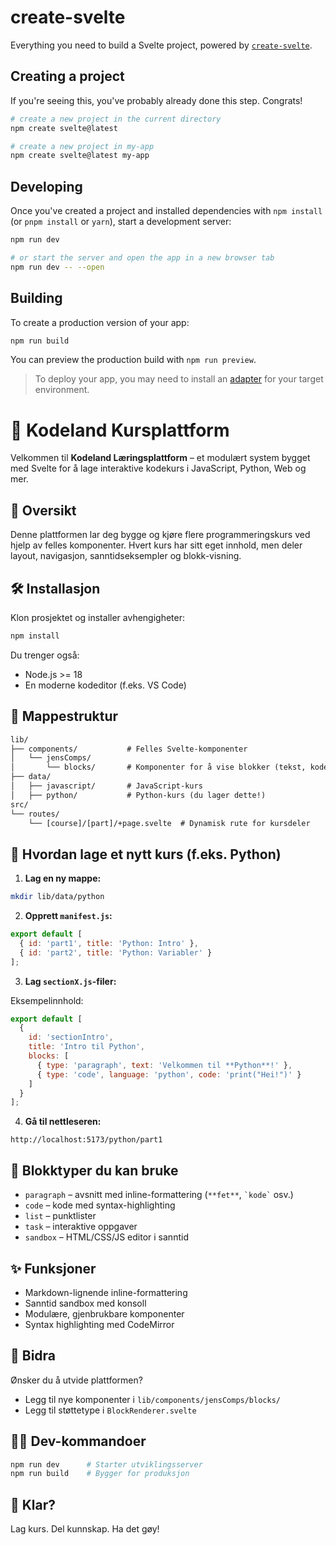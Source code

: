 # create-svelte

Everything you need to build a Svelte project, powered by [`create-svelte`](https://github.com/sveltejs/kit/tree/master/packages/create-svelte).

## Creating a project

If you're seeing this, you've probably already done this step. Congrats!

```bash
# create a new project in the current directory
npm create svelte@latest

# create a new project in my-app
npm create svelte@latest my-app
```

## Developing

Once you've created a project and installed dependencies with `npm install` (or `pnpm install` or `yarn`), start a development server:

```bash
npm run dev

# or start the server and open the app in a new browser tab
npm run dev -- --open
```

## Building

To create a production version of your app:

```bash
npm run build
```

You can preview the production build with `npm run preview`.

> To deploy your app, you may need to install an [adapter](https://kit.svelte.dev/docs/adapters) for your target environment.


# 🧠 Kodeland Kursplattform

Velkommen til **Kodeland Læringsplattform** – et modulært system bygget med Svelte for å lage interaktive kodekurs i JavaScript, Python, Web og mer.

## 🚀 Oversikt

Denne plattformen lar deg bygge og kjøre flere programmeringskurs ved hjelp av felles komponenter. Hvert kurs har sitt eget innhold, men deler layout, navigasjon, sanntidseksempler og blokk-visning.

## 🛠️ Installasjon

Klon prosjektet og installer avhengigheter:

```bash
npm install
```

Du trenger også:

- Node.js >= 18
- En moderne kodeditor (f.eks. VS Code)

## 📁 Mappestruktur

```txt
lib/
├── components/           # Felles Svelte-komponenter
│   └── jensComps/
│       └── blocks/       # Komponenter for å vise blokker (tekst, kode, sandbox osv.)
├── data/
│   ├── javascript/       # JavaScript-kurs
│   ├── python/           # Python-kurs (du lager dette!)
src/
└── routes/
    └── [course]/[part]/+page.svelte  # Dynamisk rute for kursdeler
```

## 🧱 Hvordan lage et nytt kurs (f.eks. Python)

1. **Lag en ny mappe:**

```bash
mkdir lib/data/python
```

2. **Opprett `manifest.js`:**

```js
export default [
  { id: 'part1', title: 'Python: Intro' },
  { id: 'part2', title: 'Python: Variabler' }
];
```

3. **Lag `sectionX.js`-filer:**

Eksempelinnhold:

```js
export default [
  {
    id: 'sectionIntro',
    title: 'Intro til Python',
    blocks: [
      { type: 'paragraph', text: 'Velkommen til **Python**!' },
      { type: 'code', language: 'python', code: 'print("Hei!")' }
    ]
  }
];
```

4. **Gå til nettleseren:**

```
http://localhost:5173/python/part1
```

## 🧩 Blokktyper du kan bruke

- `paragraph` – avsnitt med inline-formattering (`**fet**`, `` `kode` `` osv.)
- `code` – kode med syntax-highlighting
- `list` – punktlister
- `task` – interaktive oppgaver
- `sandbox` – HTML/CSS/JS editor i sanntid

## ✨ Funksjoner

- Markdown-lignende inline-formattering
- Sanntid sandbox med konsoll
- Modulære, gjenbrukbare komponenter
- Syntax highlighting med CodeMirror

## 🤝 Bidra

Ønsker du å utvide plattformen?

- Legg til nye komponenter i `lib/components/jensComps/blocks/`
- Legg til støttetype i `BlockRenderer.svelte`

## 🧑‍💻 Dev-kommandoer

```bash
npm run dev      # Starter utviklingsserver
npm run build    # Bygger for produksjon
```

## 🚀 Klar? 

Lag kurs. Del kunnskap. Ha det gøy!

